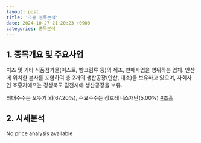 ```yaml
---
layout: post
title: '조흥 종목분석'
date: 2024-10-27 21:20:23 +0900
categories: 종목분석
---
```


## 1. 종목개요 및 주요사업

치즈 및 기타 식품첨가물(이스트, 빵크림류 등)의 제조, 판매사업을 영위하는 업체. 안산에 위치한 본사를 포함하여 총 2개의 생산공장(안산, 대소)을 보유하고 있으며, 자회사인 조흥지에프는 경상북도 김천시에 생산공장을 보유.

최대주주는 오뚜기 외(67.20%), 주요주주는 장호테니스재단(5.00%)
[#조흥](#)

## 2. 시세분석

No price analysis available
